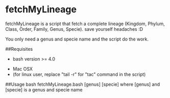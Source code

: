 # fetchMyLineage

fetchMyLineage is a script that fetch a complete lineage (Kingdom, Phylum, Class, Order, Family, Genus, Specie).
save yourself headaches :D

You only need a genus and specie name and the script do the work.

##Requisites
* bash version >= 4.0
+ Mac OSX
+ (for linux user, replace "tail -r" for "tac" command in the script)

##Usage
	bash fetchMyLineage.bash [genus] [specie]
where [genus] and [specie] is a genus and specie name

